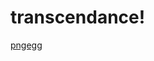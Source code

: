 # transcendance!

[pngegg](https://user-images.githubusercontent.com/90551595/220285890-b76cb792-9bb6-468a-af78-6a1e13e6b663.png)
